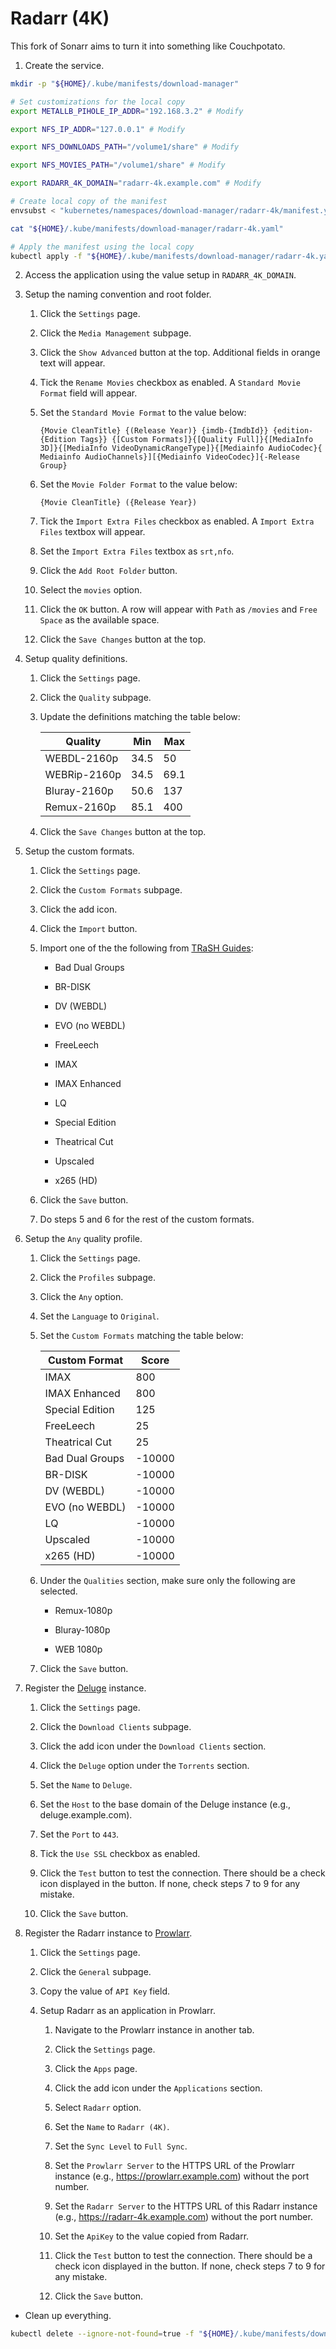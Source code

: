 # Radarr (4K)

This fork of Sonarr aims to turn it into something like Couchpotato.

1. Create the service.

```sh
mkdir -p "${HOME}/.kube/manifests/download-manager"

# Set customizations for the local copy
export METALLB_PIHOLE_IP_ADDR="192.168.3.2" # Modify

export NFS_IP_ADDR="127.0.0.1" # Modify

export NFS_DOWNLOADS_PATH="/volume1/share" # Modify

export NFS_MOVIES_PATH="/volume1/share" # Modify

export RADARR_4K_DOMAIN="radarr-4k.example.com" # Modify

# Create local copy of the manifest
envsubst < "kubernetes/namespaces/download-manager/radarr-4k/manifest.yml" > "${HOME}/.kube/manifests/download-manager/radarr-4k.yaml"

cat "${HOME}/.kube/manifests/download-manager/radarr-4k.yaml"

# Apply the manifest using the local copy
kubectl apply -f "${HOME}/.kube/manifests/download-manager/radarr-4k.yaml"
```

2. Access the application using the value setup in `RADARR_4K_DOMAIN`.

3. Setup the naming convention and root folder.

    1. Click the `Settings` page.

    2. Click the `Media Management` subpage.

    3. Click the `Show Advanced` button at the top. Additional fields in orange text will appear.

    4. Tick the `Rename Movies` checkbox as enabled. A `Standard Movie Format` field will appear.

    5. Set the `Standard Movie Format` to the value below:

        ```
        {Movie CleanTitle} {(Release Year)} {imdb-{ImdbId}} {edition-{Edition Tags}} {[Custom Formats]}{[Quality Full]}{[MediaInfo 3D]}{[MediaInfo VideoDynamicRangeType]}{[Mediainfo AudioCodec}{ Mediainfo AudioChannels}][{Mediainfo VideoCodec}]{-Release Group}
        ```

    6. Set the `Movie Folder Format` to the value below:

        ```
        {Movie CleanTitle} ({Release Year})
        ```

    7. Tick the `Import Extra Files` checkbox as enabled. A `Import Extra Files` textbox will appear.

    8. Set the `Import Extra Files` textbox as `srt,nfo`.

    9. Click the `Add Root Folder` button.

    10. Select the `movies` option.

    11. Click the `OK` button. A row will appear with `Path` as `/movies` and `Free Space` as the available space.

    12. Click the `Save Changes` button at the top.

4. Setup quality definitions.

    1. Click the `Settings` page.

    2. Click the `Quality` subpage.

    3. Update the definitions matching the table below:

        | Quality      | Min  | Max  |
        | ------------ | ---- | ---- |
        | WEBDL-2160p  | 34.5 | 50   |
        | WEBRip-2160p | 34.5 | 69.1 |
        | Bluray-2160p | 50.6 | 137  |
        | Remux-2160p  | 85.1 | 400  |

    4. Click the `Save Changes` button at the top.

5. Setup the custom formats.

    1. Click the `Settings` page.

    2. Click the `Custom Formats` subpage.

    3. Click the add icon.

    4. Click the `Import` button.

    5. Import one of the the following from [TRaSH Guides](https://trash-guides.info/Radarr/Radarr-collection-of-custom-formats/):

        - Bad Dual Groups

        - BR-DISK

        - DV (WEBDL)

        - EVO (no WEBDL)

        - FreeLeech

        - IMAX

        - IMAX Enhanced

        - LQ

        - Special Edition

        - Theatrical Cut

        - Upscaled

        - x265 (HD)

    6. Click the `Save` button.

    7. Do steps 5 and 6 for the rest of the custom formats.

6. Setup the `Any` quality profile.

    1. Click the `Settings` page.

    2. Click the `Profiles` subpage.

    3. Click the `Any` option.

    4. Set the `Language` to `Original`.

    5. Set the `Custom Formats` matching the table below:

        | Custom Format   | Score  |
        | --------------- | ------ |
        | IMAX            | 800    |
        | IMAX Enhanced   | 800    |
        | Special Edition | 125    |
        | FreeLeech       | 25     |
        | Theatrical Cut  | 25     |
        | Bad Dual Groups | -10000 |
        | BR-DISK         | -10000 |
        | DV (WEBDL)      | -10000 |
        | EVO (no WEBDL)  | -10000 |
        | LQ              | -10000 |
        | Upscaled        | -10000 |
        | x265 (HD)       | -10000 |

    6. Under the `Qualities` section, make sure only the following are selected.

        - Remux-1080p

        - Bluray-1080p

        - WEB 1080p

    6. Click the `Save` button.

7. Register the [Deluge](../deluge/README.md) instance.

    1. Click the `Settings` page.

    2. Click the `Download Clients` subpage.

    3. Click the add icon under the `Download Clients` section.

    4. Click the `Deluge` option under the `Torrents` section.

    5. Set the `Name` to `Deluge`.

    6. Set the `Host` to the base domain of the Deluge instance (e.g., deluge.example.com).

    7. Set the `Port` to `443`.

    8. Tick the `Use SSL` checkbox as enabled.

    9. Click the `Test` button to test the connection. There should be a check icon displayed in the button. If none, check steps 7 to 9 for any mistake.

    10. Click the `Save` button.

8. Register the Radarr instance to [Prowlarr](../prowlarr/README.md).

    1. Click the `Settings` page.

    2. Click the `General` subpage.

    3. Copy the value of `API Key` field.

    4. Setup Radarr as an application in Prowlarr.

        1. Navigate to the Prowlarr instance in another tab.

        2. Click the `Settings` page.

        3. Click the `Apps` page.

        4. Click the add icon under the `Applications` section.

        5. Select `Radarr` option.

        6. Set the `Name` to `Radarr (4K)`.

        7. Set the `Sync Level` to `Full Sync`.

        8. Set the `Prowlarr Server` to the HTTPS URL of the Prowlarr instance (e.g., https://prowlarr.example.com) without the port number.

        9. Set the `Radarr Server` to the HTTPS URL of this Radarr instance (e.g., https://radarr-4k.example.com) without the port number.

        10. Set the `ApiKey` to the value copied from Radarr.

        11. Click the `Test` button to test the connection. There should be a check icon displayed in the button. If none, check steps 7 to 9 for any mistake.

        12. Click the `Save` button.

* Clean up everything.

```sh
kubectl delete --ignore-not-found=true -f "${HOME}/.kube/manifests/download-manager/radarr-4k.yaml"
```
